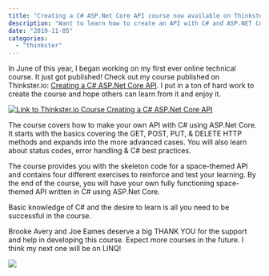 ```yaml
---
title: "Creating a C# ASP.Net Core API course now available on Thinkster.io"
description: "Want to learn how to create an API with C# and ASP.NET Core? My course on Thinkster.io is available now."
date: "2019-11-05"
categories: 
  - "thinkster"
---
```


In June of this year, I began working on my first ever online technical course. It just got published! Check out my course published on Thinkster.io: [Creating a C# ASP.Net Core API](https://thinkster.io/tutorials/creating-a-c-asp-net-core-api-introduction). I put in a ton of hard work to create the course and hope others can learn from it and enjoy it.

[![Link to Thinkster.io Course Creating a C# ASP.Net Core API](/images/ForPosts/2019-11-04-20_32_54-Window-1024x493.png)](https://thinkster.io/tutorials/creating-a-c-asp-net-core-api-introduction)

The course covers how to make your own API with C# using ASP.Net Core. It starts with the basics covering the GET, POST, PUT, & DELETE HTTP methods and expands into the more advanced cases. You will also learn about status codes, error handling & C# best practices.

The course provides you with the skeleton code for a space-themed API and contains four different exercises to reinforce and test your learning. By the end of the course, you will have your own fully functioning space-themed API written in C# using ASP.Net Core.

Basic knowledge of C# and the desire to learn is all you need to be successful in the course.

Brooke Avery and Joe Eames deserve a big THANK YOU for the support and help in developing this course. Expect more courses in the future. I think my next one will be on LINQ!

[![](/images/ForPosts/thinkster.png)](https://thinkster.io/)
